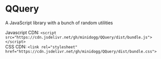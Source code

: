 # QQuery
A JavaScript library with a bunch of random utilities

Javascript CDN: ``<script src="https://cdn.jsdelivr.net/gh/minidogg/QQuery/dist/bundle.js"></script>``  
CSS CDN: ``<link rel="stylesheet" href="https://cdn.jsdelivr.net/gh/minidogg/QQuery/dist/bundle.css">``
